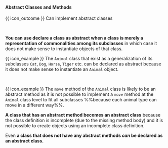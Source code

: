 <div id="title">

#### Abstract Classes and Methods

</div>

<span id="prereqs"></span>

<span id="outcomes">{{ icon_outcome }} Can implement abstract classes</span>

<div id="body">

<box type="definition">

<include src="../../../common/definitions.md#def-abstractClass" /> 
  
</box>

**You can use declare a class as abstract when a class is merely a representation of commonalities among its subclasses** in which case it does not make sense to instantiate objects of that class.

<box>

{{ icon_example }} The `Animal` class that exist as a generalization of its subclasses `Cat`, `Dog`, `Horse`, `Tiger` etc. can be declared as abstract because it does not make sense to instantiate an `Animal` object.

</box>

<box type="definition">

<include src="../../../common/definitions.md#def-abstractMethod" />
 
</box>

<box>

{{ icon_example }} The `move` method of the `Animal` class is likely to be an abstract method as it is not possible to implement a `move` method at the `Animal` class level to fit all subclasses %%because each animal type can move in a different way%%.

</box>

**A class that has an abstract method becomes an abstract class** because the class definition is incomplete (due to the missing method body) and it is not possible to create objects using an incomplete class definition.

Even **a class that does not have any abstract methods _can_ be declared as an abstract class.**


</div>

<div id="extras">
</div>